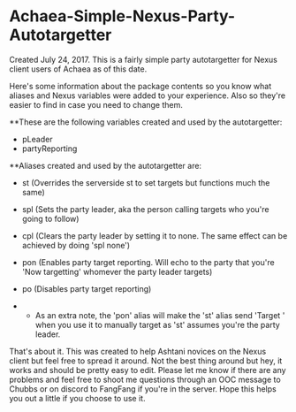 # Achaea-Simple-Nexus-Party-Autotargetter
Created July 24, 2017. This is a fairly simple party autotargetter for Nexus client users of Achaea as of this date.

Here's some information about the package contents so you know what aliases and Nexus variables were added to your experience. Also so they're easier to find in case you need to change them.

**These are the following variables created and used by the autotargetter:

* pLeader
* partyReporting
  
**Aliases created and used by the autotargetter are:

* st <target>     (Overrides the serverside st to set targets but functions much the same)
* spl <person>    (Sets the party leader, aka the person calling targets who you're going to follow)
* cpl             (Clears the party leader by setting it to none. The same effect can be achieved by doing 'spl none')
* pon             (Enables party target reporting. Will echo to the party that you're 'Now targetting' whomever the party leader targets)
* po              (Disables party target reporting)
  
* * As an extra note, the 'pon' alias will make the 'st' alias send 'Target <target>' when you use it to manually target as 'st' assumes you're the party leader.

That's about it. This was created to help Ashtani novices on the Nexus client but feel free to spread it around. Not the best thing around but hey, it works and should be pretty easy to edit. Please let me know if there are any problems and feel free to shoot me questions through an OOC message to Chubbs or on discord to FangFang if you're in the server. Hope this helps you out a little if you choose to use it.
